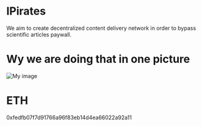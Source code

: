 # IPirates

We aim to create decentralized content delivery network in order to bypass scientific articles paywall.

# Wy we are doing that in one picture

![My image](avlechen.github.com/ipirates/phd-comic_s600x600.png)

# ETH
0xfedfb07f7d91766a96f83eb14d4ea66022a92a11
